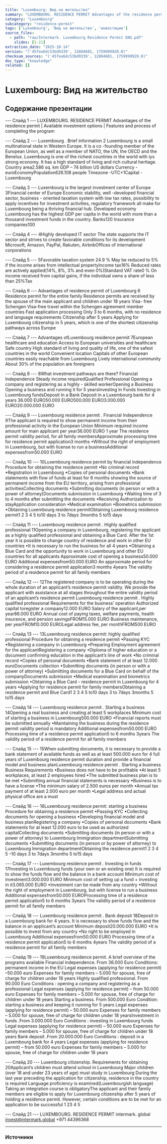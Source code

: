 ```yaml
---
title: "Luxembourg: Вид на жительство"
summary: "LUXEMBOURG. RESIDENCE PERMIT Advantages of the residence permit |   Available investment options |   Features and process of completing the program Luxembourg ."
category: "Luxembourg"
subcategory: "residence-permit"
tags: ['Luxembourg', 'Вид на жительство', 'инвестиции']
source_files:
  - path: "raw/Intermark. Luxembourg Residence Permit ENG.pdf"
    slides: [1-21]
extraction_date: "2025-10-14"
version: "('45fea6dc53bd9339', 12804601, 1759999920.0)"
checksum_sources: "('45fea6dc53bd9339', 12804601, 1759999920.0)"
doc_type: "knowledge"
related: []
---
```


# Luxembourg: Вид на жительство

## Содержание презентации

--- Слайд 1 ---
LUXEMBOURG. RESIDENCE PERMIT
Advantages of the residence permit |   Available investment options |   Features and process of completing the program

--- Слайд 2 ---
Luxembourg .
Brief information
2
Luxembourg is a small multinational state in Western Europe. It 
is a co -founding member of the European Union, as well as a 
member of NATO, the UN, the OECD and the Benelux. Luxembourg is one of the richest countries in the world with iys  
strong economy. It has a high standard of living and rich cultural heritage.
Country area2.586 sq. km
GDP – 74 billion US dollars
Currency - euroEconomyPopulation626.108 people
Timezone -UTC+1Capital - Luxembourg

--- Слайд 3 ---
Luxembourg is the largest 
investment center of Europe
3Financial center of Europe
Economic stability, well -developed financial sector, business -
oriented  taxation system with low tax rates, possibility to apply 
incentives for investment activities, regulatory framework all 
make for Luxembourg being a thriving financial hub.
Developed economy
Luxembourg has the highest GDP per capita in the world with more than a thousand investment funds in the country.
Banks120
Insurance companies100

--- Слайд 4 ---
4Highly developed IT sector
The state supports the IT sector and strives to create 
favorable conditions for its development
Microsoft, Amazon, PayPal, Rakuten, AirbnbOffices of international corporations

--- Слайд 5 ---
5Favorable taxation system
24.9 %
May be reduced to 5% if the income arises from 
intellectual propertyIncome tax16%
Reduced rates are actively applied(14%, 8%, 3% and even 0%)Standard VAT rate0 %
On income received from capital gains, if the individual owns a share of less than 25%Tax

--- Слайд 6 ---
Advantages of residence permit 
of Luxembourg
6
Residence permit for the entire family
Residence permits are received by the spouse of the 
main applicant and children under 18 years
Visa- free Schengen
Visa-free travel within the Schengen agreement member 
countries
Fast application processing
Only 3 to 6 months, with no residence and language requirements
Citizenship after 5 years
Applying for Luxembourg citizenship in 5 years, which is one of the shortest citizenship pathways across Europe

--- Слайд 7 ---
Advantages
ofLuxembourg residence permit
7European healthcare and education
Access to European universities  and healthcare 
Safe country
High standard of living and quality of life, one of the 
safest countries in the world
Convenient location
Capitals of other European countries easily reachable from Luxembourg
Lively international community
About 30% of the population are foreigners

--- Слайд 8 ---
8What investment pathways are there?
Financial 
Independence
Steady income 
requiredQualified
Professional
Opening a company and 
registering as a highly -
skilled workerOpening
a Business
Opening a business and 
running it for 5 yearsInvesting
In Funds
Investing in Luxembourg 
fundsDeposit
In a Bank
Deposit in a 
Luxembourg bank for 
4 years
36.000
EURO50.000
EURO500.000
EURO3.000.000
EURO20.000.000
EURO

--- Слайд 9 ---
Luxembourg residence permit .
Financial Independence
9The applicant is required to show permanent income from their 
professional activity in the European Union
Minimum required income amount for main applicant per 
year36.000 EURO
1 year
The residence permit validity 
period, for all family membersApproximate processing time for residence permit application3 months
•Without the right of employment in Luxembourg, but with license to run a businessAdditional expensesfrom50.000 EURO

--- Слайд 10 ---
10Luxembourg residence permit by financial independence
Procedure for obtaining the residence permit
•No criminal record
•Registration in Luxembourg
•Copies of personal documents
•Bank statements with flow of funds at 
least for 6 months showing the source 
of permanent income from the EU territory, arising from professional activitiesCollecting 
documents
•Submitting documents (in 
person or with a power of attorney)Documents submission in 
Luxembourg
•Waiting time of 3 to 4 months 
after submitting the documents
•Receiving Authorization to stayApplication 
consideration
•Medical examination
•Biometrics submission
•Obtaining Luxembourg residence 
permitObtaining Luxembourg 
residence permit1 2 3 4
5 to10 days 3 to 7days 3months 5 to15 days

--- Слайд 11 ---
Luxembourg residence permit .
Highly qualified professional
11Opening a company in Luxembourg, registering the applicant as 
a highly qualified professional and obtaining a Blue Card. After 
the 1st year it is possible to change country of residence and work in other EU countries
•It is necessary to run the business for all 4 years
•Obtaining a Blue Card and the opportunity to work in Luxembourg and 
other EU countries for all applicants
Approximate cost of opening a business50.000 EURO
Additional expensesfrom50.000 EURO
An approximate period for considering a residence permit application3 months 4years
The validity period of a residence permit for all family members

--- Слайд 12 ---
12The registered company is to be operating during the whole 
duration of an applicant’s residence permit validity. We provide 
the applicant with assistance at all stages throughout the entire 
validity period of an applicant’s residence permit
Luxembourg residence permit .
Highly qualified professional
Requirements for the business’ operation
Authorized capital toregister a company12.000 EURO
Salary of the applicant,per year86.000 EURO
Annual cost of paying taxes, welfare payments, health 
insurance, and pension 
savingsFROM15.000 EURO
Business maintenance, per yearFROM10.000 EUROLegal address fee, per monthFROM500 EURO

--- Слайд 13 ---
13Luxembourg residence permit: highly qualified professional
Procedure for obtaining a residence permit
•Passing KYC
•Registering a company in 
Luxembourg
•Preparing Employment 
agreement for the applicantRegistering a 
company
•Diploma of higher education or a 
document confirming education in the applicant’s line of work
•No criminal record
•Copies of personal documents
•Bank statement of at least 12.000 euroDocuments 
collection
•Submitting documents (in person 
or with a power of attorney)
•Submitting documents for a Blue 
Card on behalf of the companyDocuments submission
•Medical examination and biometrics 
submission
•Obtaining a Blue Card - residence 
permit in Luxembourg for 4 years
•Applying for residence permit for 
family membersObtaining a residence permit
and Blue Card1 2 3 4
5 to10 days 3 to 7days 3months 5 to15 days

--- Слайд 14 ---
Luxembourg residence permit .
Starting a business
14Opening a real business and creating at least 
5 workplaces
Minimum cost of starting a business in Luxembourg500.000 EURO
•Financial reports must be submitted annually
•Maintaining the business during the residence permit validity period is 
mandatory
Additional expensesfrom50.000 EURO
Processing time of a residence permit application5 to 6 months 3years
The validity period of a residence permit for all family members

--- Слайд 15 ---
15When submitting documents, it is necessary to provide a bank 
statement of available funds as well as at least 500.000 euro for 4 
full years of Luxembourg residence permit duration and provide a 
financial model and business planLuxembourg residence permit .
Starting a business
Business Requirements
•Business does not have to be profitable
•At least 5 workplaces, at least 2 employees hired
•The submitted business plan is to be met
•Submitting annual financial statements is necessary
•Business is to have a license
•The minimum salary of 2.500 euros per month
•Annual tax payment of at least 2.000 euro per month
•Legal address and actual physical office are a must

--- Слайд 16 ---
16Luxembourg residence permit: starting a business
Procedure for obtaining a residence permit
•Passing KYC
•Collecting documents for opening 
a business
•Developing financial model and 
business planRegistering a 
company
•Copies of personal documents
•Bank statements for at least 12.000 
euro to be used as authorized capitalCollecting 
documents
•Submitting documents (in person 
or with a power of attorney) to 
Luxembourg Immigration departmentSubmitting 
documents
•Submitting documents (in person or 
by power of attorney) to Luxembourg Immigration departmentObtaining the 
residence permit1 2 3 4
5 –10 days 3 to 7days 3months 5 to15 days

--- Слайд 17 ---
Luxembourg residence permit .
Investing in funds
17Investing in Luxembourg funds (your own or an existing one)
It is required to show the funds flow and the balance in a bank 
account
Minimum cost of investment3.000.000 EURO
Minimum cost of setting up a fund + investing in it3.065.000 EURO
•Investment can be made from any country
•Without the right of employment in Luxembourg, but with license to run 
a business
Additional expensesfrom50.000 EUROProcessing time of a residence permit application5 to 6 months 3years
The validity period of a residence permit for all family members

--- Слайд 18 ---
Luxembourg residence permit .
Bank deposit
18Deposit in a Luxembourg bank for 4 years. It is necessary to 
show funds flow and the balance in an applicant’s account
Minimum deposit20.000.000 EURO
•It is possible to invest from any country
•No right to be employed in Luxembourg
Additional expensesfrom50.000 EURO
Processing time of a 
residence permit application5 to 6 months 4years
The validity period of a residence permit for all family members

--- Слайд 19 ---
19Luxembourg residence permit. A brief overview of the programs available
Financial independence. From 36.000 Euro
Conditions: permanent income in the EU
Legal expenses (applying for residence permit) –50.000 euro
Expenses for family members – 5.000 for spouse, free of charge for children 
under 18 years
Highly qualified professional. From 90.000 Euro
Conditions : opening a company and registering as a professional
Legal expenses (applying for residence permit) – from 50.000 euro
Expenses for family members – 5.000 for spouse, free of charge for children 
under 18 years
Starting a business. From 500.000 Euro
Condition: starting a business and keeping it running for 5 years
Legal expenses (applying for residence permit) – 50.000 euro
Expenses for family members – 5.000 for spouse, free of charge for children 
under 18 yearsInvestment in funds .From 3.000.000 Euro
Conditions : investing in Luxembourg funds
Legal expenses (applying for residence permit) – 50.000 euro
Expenses for family members – 5.000 for spouse, free of charge for children 
under 18 years
Bank deposit .From 20.000.000 Euro
Conditions : deposit in a Luxembourg bank for 4 years
Legal expenses (applying for residence permit) – from 50.000 euro
Expenses for family members – 5.000 for spouse, free of charge for children 
under 18 years

--- Слайд 20 ---
Luxembourg citizenship.
Requirements for obtaining
20Applicant’s children must attend school
in Luxembourg
Major children (over 18 and under 23 years of age) 
must study  in Luxembourg
During the last year preceding the application for 
citizenship, residence in the country is required
Language proficiency is examined(Luxembourgish language)
Taking an integration course
is obligatoryThe applicant and their family members are eligible to apply for 
Luxembourg citizenship after 5 years of holding a residence 
permit. However, certain conditions are to be met for an 
application to be successful
1
23
4
5

--- Слайд 21 ---
LUXEMBOURG. RESIDENCE PERMIT
intermark. global invest@intermark.global +971 44396368


---

### Источники
[^src1]: raw/Intermark. Luxembourg Residence Permit ENG.pdf → слайды 1–21
